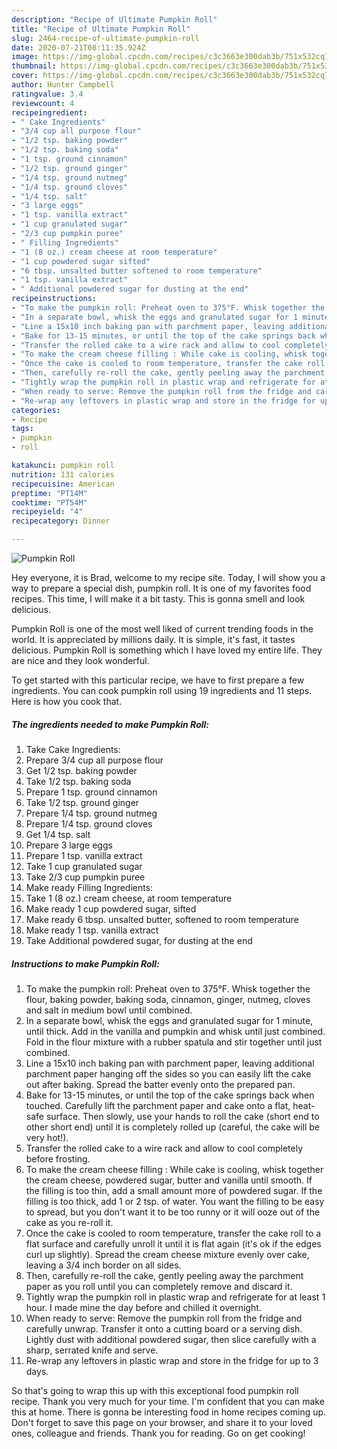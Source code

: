 ```yaml
---
description: "Recipe of Ultimate Pumpkin Roll"
title: "Recipe of Ultimate Pumpkin Roll"
slug: 2464-recipe-of-ultimate-pumpkin-roll
date: 2020-07-21T08:11:35.924Z
image: https://img-global.cpcdn.com/recipes/c3c3663e300dab3b/751x532cq70/pumpkin-roll-recipe-main-photo.jpg
thumbnail: https://img-global.cpcdn.com/recipes/c3c3663e300dab3b/751x532cq70/pumpkin-roll-recipe-main-photo.jpg
cover: https://img-global.cpcdn.com/recipes/c3c3663e300dab3b/751x532cq70/pumpkin-roll-recipe-main-photo.jpg
author: Hunter Campbell
ratingvalue: 3.4
reviewcount: 4
recipeingredient:
- " Cake Ingredients"
- "3/4 cup all purpose flour"
- "1/2 tsp. baking powder"
- "1/2 tsp. baking soda"
- "1 tsp. ground cinnamon"
- "1/2 tsp. ground ginger"
- "1/4 tsp. ground nutmeg"
- "1/4 tsp. ground cloves"
- "1/4 tsp. salt"
- "3 large eggs"
- "1 tsp. vanilla extract"
- "1 cup granulated sugar"
- "2/3 cup pumpkin puree"
- " Filling Ingredients"
- "1 (8 oz.) cream cheese at room temperature"
- "1 cup powdered sugar sifted"
- "6 tbsp. unsalted butter softened to room temperature"
- "1 tsp. vanilla extract"
- " Additional powdered sugar for dusting at the end"
recipeinstructions:
- "To make the pumpkin roll: Preheat oven to 375°F. Whisk together the flour, baking powder, baking soda, cinnamon, ginger, nutmeg, cloves and salt in medium bowl until combined."
- "In a separate bowl, whisk the eggs and granulated sugar for 1 minute, until thick. Add in the vanilla and pumpkin and whisk until just combined. Fold in the flour mixture with a rubber spatula and stir together until just combined."
- "Line a 15x10 inch baking pan with parchment paper, leaving additional parchment paper hanging off the sides so you can easily lift the cake out after baking. Spread the batter evenly onto the prepared pan."
- "Bake for 13-15 minutes, or until the top of the cake springs back when touched. Carefully lift the parchment paper and cake onto a flat, heat-safe surface. Then slowly, use your hands to roll the cake (short end to other short end) until it is completely rolled up (careful, the cake will be very hot!)."
- "Transfer the rolled cake to a wire rack and allow to cool completely before frosting."
- "To make the cream cheese filling : While cake is cooling, whisk together the cream cheese, powdered sugar, butter and vanilla until smooth. If the filling is too thin, add a small amount more of powdered sugar. If the filling is too thick, add 1 or 2 tsp. of water. You want the filling to be easy to spread, but you don&#39;t want it to be too runny or it will ooze out of the cake as you re-roll it."
- "Once the cake is cooled to room temperature, transfer the cake roll to a flat surface and carefully unroll it until it is flat again (it&#39;s ok if the edges curl up slightly). Spread the cream cheese mixture evenly over cake, leaving a 3/4 inch border on all sides."
- "Then, carefully re-roll the cake, gently peeling away the parchment paper as you roll until you can completely remove and discard it."
- "Tightly wrap the pumpkin roll in plastic wrap and refrigerate for at least 1 hour. I made mine the day before and chilled it overnight."
- "When ready to serve: Remove the pumpkin roll from the fridge and carefully unwrap. Transfer it onto a cutting board or a serving dish. Lightly dust with additional powdered sugar, then slice carefully with a sharp, serrated knife and serve."
- "Re-wrap any leftovers in plastic wrap and store in the fridge for up to 3 days."
categories:
- Recipe
tags:
- pumpkin
- roll

katakunci: pumpkin roll 
nutrition: 131 calories
recipecuisine: American
preptime: "PT14M"
cooktime: "PT54M"
recipeyield: "4"
recipecategory: Dinner

---
```



![Pumpkin Roll](https://img-global.cpcdn.com/recipes/c3c3663e300dab3b/751x532cq70/pumpkin-roll-recipe-main-photo.jpg)

Hey everyone, it is Brad, welcome to my recipe site. Today, I will show you a way to prepare a special dish, pumpkin roll. It is one of my favorites food recipes. This time, I will make it a bit tasty. This is gonna smell and look delicious.

Pumpkin Roll is one of the most well liked of current trending foods in the world. It is appreciated by millions daily. It is simple, it's fast, it tastes delicious. Pumpkin Roll is something which I have loved my entire life. They are nice and they look wonderful.




To get started with this particular recipe, we have to first prepare a few ingredients. You can cook pumpkin roll using 19 ingredients and 11 steps. Here is how you cook that.

<!--inarticleads1-->

##### The ingredients needed to make Pumpkin Roll:

1. Take  Cake Ingredients:
1. Prepare 3/4 cup all purpose flour
1. Get 1/2 tsp. baking powder
1. Take 1/2 tsp. baking soda
1. Prepare 1 tsp. ground cinnamon
1. Take 1/2 tsp. ground ginger
1. Prepare 1/4 tsp. ground nutmeg
1. Prepare 1/4 tsp. ground cloves
1. Get 1/4 tsp. salt
1. Prepare 3 large eggs
1. Prepare 1 tsp. vanilla extract
1. Take 1 cup granulated sugar
1. Take 2/3 cup pumpkin puree
1. Make ready  Filling Ingredients:
1. Take 1 (8 oz.) cream cheese, at room temperature
1. Make ready 1 cup powdered sugar, sifted
1. Make ready 6 tbsp. unsalted butter, softened to room temperature
1. Make ready 1 tsp. vanilla extract
1. Take  Additional powdered sugar, for dusting at the end




<!--inarticleads2-->

##### Instructions to make Pumpkin Roll:

1. To make the pumpkin roll: Preheat oven to 375°F. Whisk together the flour, baking powder, baking soda, cinnamon, ginger, nutmeg, cloves and salt in medium bowl until combined.
1. In a separate bowl, whisk the eggs and granulated sugar for 1 minute, until thick. Add in the vanilla and pumpkin and whisk until just combined. Fold in the flour mixture with a rubber spatula and stir together until just combined.
1. Line a 15x10 inch baking pan with parchment paper, leaving additional parchment paper hanging off the sides so you can easily lift the cake out after baking. Spread the batter evenly onto the prepared pan.
1. Bake for 13-15 minutes, or until the top of the cake springs back when touched. Carefully lift the parchment paper and cake onto a flat, heat-safe surface. Then slowly, use your hands to roll the cake (short end to other short end) until it is completely rolled up (careful, the cake will be very hot!).
1. Transfer the rolled cake to a wire rack and allow to cool completely before frosting.
1. To make the cream cheese filling : While cake is cooling, whisk together the cream cheese, powdered sugar, butter and vanilla until smooth. If the filling is too thin, add a small amount more of powdered sugar. If the filling is too thick, add 1 or 2 tsp. of water. You want the filling to be easy to spread, but you don&#39;t want it to be too runny or it will ooze out of the cake as you re-roll it.
1. Once the cake is cooled to room temperature, transfer the cake roll to a flat surface and carefully unroll it until it is flat again (it&#39;s ok if the edges curl up slightly). Spread the cream cheese mixture evenly over cake, leaving a 3/4 inch border on all sides.
1. Then, carefully re-roll the cake, gently peeling away the parchment paper as you roll until you can completely remove and discard it.
1. Tightly wrap the pumpkin roll in plastic wrap and refrigerate for at least 1 hour. I made mine the day before and chilled it overnight.
1. When ready to serve: Remove the pumpkin roll from the fridge and carefully unwrap. Transfer it onto a cutting board or a serving dish. Lightly dust with additional powdered sugar, then slice carefully with a sharp, serrated knife and serve.
1. Re-wrap any leftovers in plastic wrap and store in the fridge for up to 3 days.




So that's going to wrap this up with this exceptional food pumpkin roll recipe. Thank you very much for your time. I'm confident that you can make this at home. There is gonna be interesting food in home recipes coming up. Don't forget to save this page on your browser, and share it to your loved ones, colleague and friends. Thank you for reading. Go on get cooking!
